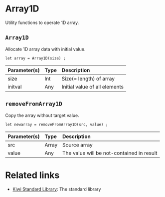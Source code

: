 # Array1D
Utility functions to operate 1D array.

## `Array1D`
Allocate 1D array data with initial value.
````
let array = Array1D(size) ;
````

|Parameter(s)   |Type   |Description                    |
|:--            |:--    |:--                            |
|size           |Int    |Size(= length) of array        |
|initval        |Any    |Initial value of all elements  |

## `removeFromArray1D`
Copy the array without target value.
````
let newarray = removeFromArray1D(src, value) ;
````

|Parameter(s)   |Type          |Description             |
|:--            |:--           |:--                     |
|src            |Array<Any>    |Source array            |
|value          |Any           |The value will be not-contained in result |

# Related links
* [Kiwi Standard Library](https://github.com/steelwheels/KiwiScript/blob/master/KiwiLibrary/Document/Library.md): The standard library 
